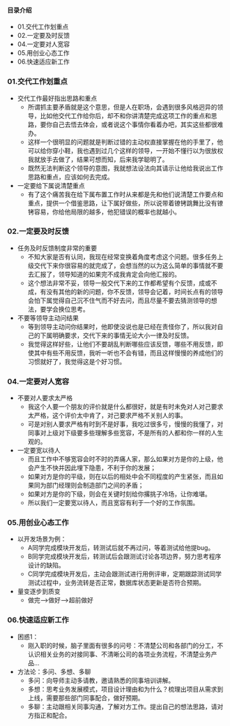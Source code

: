 #### 目录介绍
- 01.交代工作划重点
- 02.一定要及时反馈
- 04.一定要对人宽容
- 05.用创业心态工作
- 06.快速适应新工作


### 01.交代工作划重点
- 交代工作最好指出思路和重点
    - 所谓抓主要矛盾就是这个意思，但是人在职场，会遇到很多风格迥异的领导，比如他交代工作给你后，却不和你讲清楚完成这项工作的重点和思路，要你自己去悟去体会，或者说这个事情你看着办吧，其实这些都很难办。
    - 这样一个很明显的问题就是判断过错的主动权直接掌握在他的手里了，他可以给你穿小鞋，我也遇到过几个这样的领导，一开始不懂行以为很放权我就放手去做了，结果可想而知，后来我学聪明了。
    - 既然无法判断这个领导的意图，我就想法设法向其请示让他给我说出工作思路和重点，应该如何去完成。
- 一定要给下属说清楚重点
    - 有了这个痛苦我在给下属布置工作时从来都是先和他们说清楚工作要点和重点，提供一个借鉴思路，让下属好做些，所以说带着镣铐跳舞比没有镣铐容易，你给他局限的越多，他犯错误的概率也就越小。


### 02.一定要及时反馈
- 任务及时反馈制度非常的重要
    - 不知大家是否有认同，我现在经常变换着角度考虑这个问题。很多任务上级交代下来你很容易的就完成了，会想当然的以为这么简单的事情就不要去汇报了，领导知道的如果完不成我肯定会向他汇报的。
    - 这个想法非常不妥，领导一般交代下来的工作都希望有个反馈，成或不成，有没有其他的新的问题，你不反馈，领导会记着，时间长点有的领导会怕下属觉得自己沉不住气而不好去问，而且尽量不要去猜测领导的想法，要学会换位思考。
- 不要等领导主动问结果
    - 等到领导主动问你结果时，他即使没说也是已经在责怪你了，所以我对自己的下属明确要求，交代下来的事情无论大小一律及时反馈。
    - 我觉得这样好些，让他们不要胡乱判断哪些应该反馈，哪些不用反馈，即使其中有些不用反馈，我听一听也不会有错，而且这样慢慢的养成他们的习惯就好了，我觉得这是个好习惯。



### 04.一定要对人宽容
- 不要对人要求太严格
    - 我这个人要一个朋友的评价就是什么都很好，就是有时未免对人对己要求太严格，这个评价太中肯了，对己要求严格不关别人的事。
    - 可是对别人要求严格有时到不是好事，我吃过很多亏，慢慢的我懂了，对同事对上级对下级要多些理解多些宽容，不是所有的人都和你一样的人生观的。
- 一定要宽以待人
    - 而且工作中不够宽容会时不时的弄痛人家，那么如果对方是你的上级，他会产生不快并因此埋下隐患，不利于你的发展；
    - 如果对方是你的平级，则在以后的相处中会不同程度的产生紧张，而且如果同为部门经理则会制造部门之间的矛盾；
    - 如果对方是你的下级，则会在关键时刻给你撂挑子冷场，让你难堪。
    - 所以我们一定要宽以待人，而且宽容有利于一个好的工作氛围。



### 05.用创业心态工作
- 以开发场景为例：
    - A同学完成模块开发后，转测试后就不再过问，等着测试给他提bug。
    - B同学完成模块开发后，转测试后会跟测试讨论各项边界，努力思考程序设计的缺陷。
    - C同学完成模块开发后，主动会跟测试进行用例评审，定期跟踪测试同学测试过程中，业务流转是否正常，数据库状态更新是否符合预期。
- 量变逐步到质变
    - 做完——>做好——>超前做好


### 06.快速适应新工作
- 困惑1：
    - 刚入职的时候，脑子里面有很多的问号：不清楚公司和各部门的分工，不认识相关业务的对接同事、不清晰公司的各项业务流程，不清楚业务产品…
- 方法论：多问、多想、多聊
    - 多问：向导师主动多请教，邀请熟悉的同事培训讲解。
    - 多想：思考业务发展模式，项目设计理由和为什么？梳理出项目从需求到上线，需要那些部门同事配合，做好预期。
    - 多聊：主动跟相关同事沟通，了解对方工作。提出自己的想法思路，请对方指正和配合。





